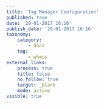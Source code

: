 ```yaml
---
title: 'Tag Manager Configuration'
published: true
date: '29-01-2017 16:16'
publish_date: '29-01-2017 16:16'
taxonomy:
    category:
        - docs
    tag:
        - whmcs
external_links:
    process: true
    title: false
    no_follow: true
    target: _blank
    mode: active
visible: true
---
```


